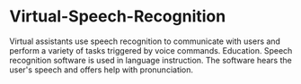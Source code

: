 # Virtual-Speech-Recognition
Virtual assistants use speech recognition to communicate with users and perform a variety of tasks triggered by voice commands. Education. Speech recognition software is used in language instruction. The software hears the user's speech and offers help with pronunciation.
